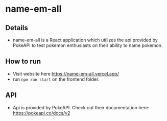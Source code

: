 # name-em-all

## Details

- name-em-all is a React application which utilizes the api provided
  by PokeAPI to test pokemon enthusiasts on their ability to name pokemon.

## How to run

- Visit website here https://name-em-all.vercel.app/
- run `npm run start` on the frontend folder.

## API

- Api is provided by PokeAPI. Check out their documentation here: https://pokeapi.co/docs/v2